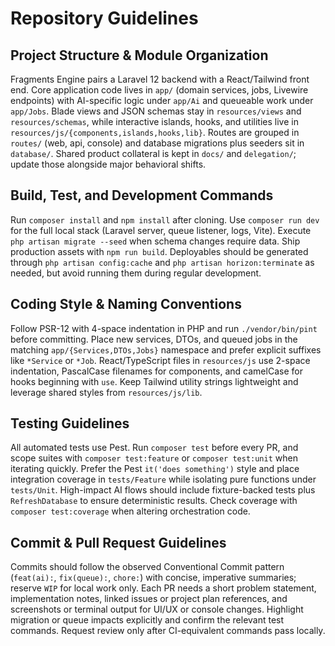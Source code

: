 # Repository Guidelines

## Project Structure & Module Organization
Fragments Engine pairs a Laravel 12 backend with a React/Tailwind front end. Core application code lives in `app/` (domain services, jobs, Livewire endpoints) with AI-specific logic under `app/Ai` and queueable work under `app/Jobs`. Blade views and JSON schemas stay in `resources/views` and `resources/schemas`, while interactive islands, hooks, and utilities live in `resources/js/{components,islands,hooks,lib}`. Routes are grouped in `routes/` (web, api, console) and database migrations plus seeders sit in `database/`. Shared product collateral is kept in `docs/` and `delegation/`; update those alongside major behavioral shifts.

## Build, Test, and Development Commands
Run `composer install` and `npm install` after cloning. Use `composer run dev` for the full local stack (Laravel server, queue listener, logs, Vite). Execute `php artisan migrate --seed` when schema changes require data. Ship production assets with `npm run build`. Deployables should be generated through `php artisan config:cache` and `php artisan horizon:terminate` as needed, but avoid running them during regular development.

## Coding Style & Naming Conventions
Follow PSR-12 with 4-space indentation in PHP and run `./vendor/bin/pint` before committing. Place new services, DTOs, and queued jobs in the matching `app/{Services,DTOs,Jobs}` namespace and prefer explicit suffixes like `*Service` or `*Job`. React/TypeScript files in `resources/js` use 2-space indentation, PascalCase filenames for components, and camelCase for hooks beginning with `use`. Keep Tailwind utility strings lightweight and leverage shared styles from `resources/js/lib`.

## Testing Guidelines
All automated tests use Pest. Run `composer test` before every PR, and scope suites with `composer test:feature` or `composer test:unit` when iterating quickly. Prefer the Pest `it('does something')` style and place integration coverage in `tests/Feature` while isolating pure functions under `tests/Unit`. High-impact AI flows should include fixture-backed tests plus `RefreshDatabase` to ensure deterministic results. Check coverage with `composer test:coverage` when altering orchestration code.

## Commit & Pull Request Guidelines
Commits should follow the observed Conventional Commit pattern (`feat(ai):`, `fix(queue):`, `chore:`) with concise, imperative summaries; reserve `WIP` for local work only. Each PR needs a short problem statement, implementation notes, linked issues or project plan references, and screenshots or terminal output for UI/UX or console changes. Highlight migration or queue impacts explicitly and confirm the relevant test commands. Request review only after CI-equivalent commands pass locally.
